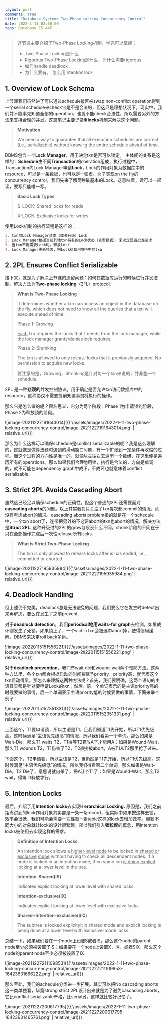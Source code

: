 ```yaml
---
layout: post
comments: true
title: "Database System: Two-Phase Locking Concurrency Control"
date: 2022-1-11 02:00:00
tags: Database 15-445
---
```


> 这节课主要介绍了Two-Phase Locking机制，学完可以掌握：
>
> - Two-Phase Locking是什么
> - Rigorous Two-Phase Locking是什么，为什么需要rigorous
> - 如何handle deadlock
> - 为什么要有， 怎么用Intention lock

<!--more-->



## 1. Overview of Lock Schema

上节课我们虽然讲了可以通过schedule能否被swap non-conflict operation得到一个serial schedule来check它是不是合法的，但这只是理想状况下，现实中，我们并不能事先知道全部的operation，也就不能check合法性，所以需要另外的方法来支持合理的并发。这篇笔记主要记录用**locks**机制来解决这个问题。

> **Motivation**
>
> We need a way to guarantee that all execution schedules are correct (i.e., serializable) without knowing the entire schedule ahead of time.



DBMS包含一个**Lock Manager**，用于决定txn是否可以锁定。 主体间的关系是这样的：**Schedule**由不同**Transaction**的operation组成，执行过程中，Transaction向Lock Manager申请**Lock**，Lock的作用对象为数据库中的resource，可以是一条数据，也可以是一张表。为了实现on the fly的concurrency control，我们先来了解两种最基本的Lock。这意味着，读可以一起读，要写只能唯一写。

> **Basic Lock Types**
>
> S-LOCK: Shared locks for reads
>
> X-LOCK: Exclusive locks for writes

使用Lock机制的执行流程是这样的：

```markdown
1. txn向Lock Manager请求（或者升级）Lock
2. Lock Manager根据当前其他txn持有的Lock状态（查看锁表），来决定是否批准请求
3. 当txn不再需要Lock时，释放Lock
4. Lock Manager更新锁表，把Lock给其他等待中的txn
```



## 2. 2PL Ensures Conflict Serializable

接下来，就是为了解决上节课的遗留问题：如何在数据库运行的时候进行并发控制。解决方法为**Two-phase locking**（2PL）protocol.

> **What is Two-Phase Locking**
>
> It determines whether a txn can access an object in the database on the fly, which does not need to know all the queries that a txn will execute ahead of time.
>
> Phase 1: Growing
>
> <u>Each</u> txn requires the locks that it needs from the lock manager, while the lock manager grants/denies lock requires.
>
> Phase 2: Shrinking
>
> The txn is allowed to only release locks that it previously acquired. No permission to acquire new locks.
>
> 要注意的是，Growing，Shrinking是针对每一个txn来说的，并非整一个schedule.

2PL 是一种**悲观的**并发控制协议，用于确定是否允许txn访问数据库中的resource，这种协议不需要提前知道事务将执行的操作。

那么它是怎么做的呢？顾名思义，它分为两个阶段：Phase 1为申请锁的阶段，Phase 2为释放锁的阶段。

![image-20211227191643014]({{'/assets/images/2022-1-11-two-phase-locking-concurrency-control/image-20211227191643014.png' | relative_url}})

那么为什么这样可以确保schedule是conflict serializable的呢？我是这么理解的，这就像是做算法题时遇到的滑动窗口问题，有一个扩张到一定条件再收缩的过程。而这个过程的方向性是唯一的，就像从左往右去遍历一个数组，在这里便是遍历所有的operations。那么如果我们合理地用锁，执行是合法的，方向是单调的，就不可能在dependency graph中成环，不成环也就意味着conflict serializable.



## 3. Strict 2PL Avoids Cascading Abort

虽然这已经足以确保schedule的正确性，但这个普通的2PL还需要面对**cascading aborts**的问题。以上其实我们只关注了txn每次都commit的情况，而没有考虑abort的情况。cascading aborts problem指的就是在一个schedule中，一个txn abort了，连带把另外的不必要abort的txn也abort的情况。解决方法是**Strict 2PL**. 这种升级过的2PL的grow阶段没什么不同，shrink阶段的不同在于只在全部操作完成后一次性release所有locks.

> **What is Strict Two-Phase Locking**
>
> The txn is only allowed to release locks after is has ended, i.e., committed or aborted.

![image-20211227195935984]({{'/assets/images/2022-1-11-two-phase-locking-concurrency-control/image-20211227195935984.png' | relative_url}})



## 4. Deadlock Handling

但上述仍不完美，deadlock总是无法避免的问题，我们要么它在发生时detect出来再解决，要么在发生了之前prevent. 

对于**deadlock detection**，我们**periodical地用waits-for graph**去检测，如果成环则发生了死锁。如果锁上了，一个victim txn会被选中abort掉，使得僵局缓解，DBMS来决定roll back多远。

![image-20220115151556221]({{'/assets/images/2022-1-11-two-phase-locking-concurrency-control/image-20220115151556221.png' | relative_url}})

对于**deadlock prevention**，我们有wait-die和wound-wait两个预防方法。这两种方法里，各个txn都会根据启动的时间被赋予priority，priority高，就代表这个txn启动得早。那怎么来理解这两种方法呢？首先，我们要明确，这两个语句的主语其实都是针对要申请Lock的txn；然后，前一个单词表示的是主语priority高的时候要做的事情，后一个单词表示主语priority低的时候要做的事情，下面来举个例子：

![image-20220115152351331]({{'/assets/images/2022-1-11-two-phase-locking-concurrency-control/image-20220115152351331.png' | relative_url}})

上面这个，T1要申请锁，所以主语是T1，且我们知道T1先开始，所以T1优先级高。这时候满足“主语优先级高”的情况，所以我们看第一个单词。那么如果是Wait-Die，那么T1 waits T2，T1得等T2释放A了才能用A；如果是Wound-Wait，那么T1 wounds T2，T1伤害了T2，T2直接被abort，A被T1从T2那里抢了过来。

下面这个，T2申请锁，所以主语是T2，但仍然是T1先开始，所以T1优先级高。这时候满足“主语优先级低”的情况，所以我们得看第二个单词。那么如果是Wait-Die，T2 Die了，意思说就自杀了，把A让个T1了；如果是Wound-Wait，那么T2 wait，得等T1释放才行。



## 5. Intention Locks

最后，介绍了用**Intention locks**去实现**Hierarchical Locking.** 原因是，我们之前距离讲到的lock作用对象其实都是一条一条record，但实际中如果按这样去锁，效率会很低，我们可能会需要一次性锁一张table这样的lock去增加效率。但锁不同大小的对象就让lock的设计很繁琐，所以我们引入**锁粒度**的概念，用intention locks被使用去实现这样的需求。

> **Definition of Intention Locks**
>
> An intention lock allows a <u>higher-level node</u> to be locked in <u>shared or exclusive</u> <u>mdoe</u> without having to check all descendent nodes. If a node is locked in an intention mode, then some txn <u>is doing explicit locking</u> at a lower level in the tree.
>
> **Intention-Shared(IS)**
>
> Indicates explicit locking at lower level with shared locks.
>
> **Intention-exclusive(IX)**
>
> Indicates explicit locking at lower level with exclusive locks.
>
> **Shared+Intention-exclusive(SIX)**
>
> The subtree is locked explicitylt in shared mode and explicit locking is being done at a lower level with exclusive-mode locks.

总结一下，如果我们要在一个node上设置S或者IS，那么这个node的parent node至少必须被设置了IS；如果要在一个node上设置X，IX，或者SIX，那么这个node的parent node至少必须被设置了IX.

![image-20211227211109853]({{'/assets/images/2022-1-11-two-phase-locking-concurrency-control/image-20211227211109853-16423631666222.png' | relative_url}})



那么至此，我们的schedule分类进一步拓展。其实可以把No cascading aborts这一类单独看，毕竟strong strict 2PL设计出来就是为了避免cascading aborts，它比conflict serializable严格，比serial弱，这样就比较好记忆了。

![image-20211227200617795]({{'/assets/images/2022-1-11-two-phase-locking-concurrency-control/image-20211227200617795-16423631465761.png' | relative_url}})

